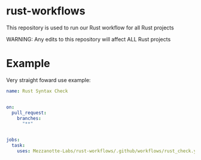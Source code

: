 # rust-workflows

This repository is used to run our Rust workflow for all Rust projects

WARNING: Any edits to this repository will affect ALL Rust projects

# Example

Very straight foward use example:

```yaml
name: Rust Syntax Check


on:
  pull_request:
    branches:
      "**"


jobs:
  task:
    uses: Mezzanotte-Labs/rust-workflows/.github/workflows/rust_check.yml@main
```
